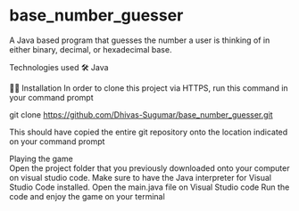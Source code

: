 # base_number_guesser
A Java based program that guesses the number a user is thinking of in either binary, decimal, or hexadecimal base. 

Technologies used 🛠
Java 

👷‍♂️ Installation
In order to clone this project via HTTPS, run this command in your command prompt 

git clone https://github.com/Dhivas-Sugumar/base_number_guesser.git

This should have copied the entire git repository onto the location indicated on your command prompt

Playing the game  
Open the project folder that you previously downloaded onto your computer on visual studio code. 
Make sure to have the Java interpreter for Visual Studio Code installed. 
Open the main.java file on Visual Studio code 
Run the code and enjoy the game on your terminal

